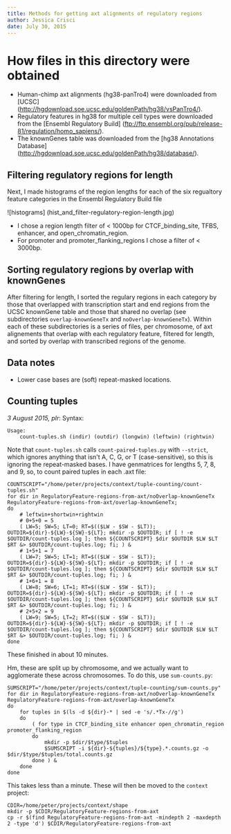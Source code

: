 ```yaml
---
title: Methods for getting axt alignments of regulatory regions
author: Jessica Crisci
date: July 30, 2015
---
```


How files in this directory were obtained
====

* Human-chimp axt alignments (hg38-panTro4) were downloaded from [UCSC] (http://hgdownload.soe.ucsc.edu/goldenPath/hg38/vsPanTro4/).
* Regulatory features in hg38 for multiple cell types were downloaded from the [Ensembl Regulatory Build] (ftp://ftp.ensembl.org/pub/release-81/regulation/homo_sapiens/).
* The knownGenes table was downloaded from the [hg38 Annotations Database] (http://hgdownload.soe.ucsc.edu/goldenPath/hg38/database/).

Filtering regulatory regions for length
----

Next, I made histograms of the region lengths for each of the six regualtory feature categories in the Ensembl Regulatory Build file

![histograms] (hist_and_filter-regulatory-region-length.jpg)

* I chose a region length filter of < 1000bp for CTCF_binding_site, TFBS, enhancer, and open_chromatin_region.
* For promoter and promoter_flanking_regions I chose a filter of < 3000bp.

Sorting regulatory regions by overlap with knownGenes
----

After filtering for length, I sorted the regulary regions in each category by those that overlapped with transcription start and end regions from the UCSC
knownGene table and those that shared no overlap (see subdirectories `overlap-knownGeneTx` and `noOverlap-knownGeneTx`). Within each of these subdirectories
is a series of files, per chromosome, of axt alignements that overlap with each regulatory feature, filtered for length, and sorted by overlap with transcribed
regions of the genome. 

Data notes
------

- Lower case bases are (soft) repeat-masked locations.

Counting tuples
------

*3 August 2015, plr*: 
Syntax:
```
Usage:
    count-tuples.sh (indir) (outdir) (longwin) (leftwin) (rightwin)
```
Note that `count-tuples.sh` calls `count-paired-tuples.py` with `--strict`, which ignores anything that isn't A, C, G, or T (case-sensitive),
so this is ignoring the repeat-masked bases.
I have genmatrices for lengths 5, 7, 8, and 9, so,
to count paired tuples in each .axt file:
```{#sh}
COUNTSCRIPT="/home/peter/projects/context/tuple-counting/count-tuples.sh"
for dir in RegulatoryFeature-regions-from-axt/noOverlap-knownGeneTx RegulatoryFeature-regions-from-axt/overlap-knownGeneTx;
do
    # leftwin+shortwin+rightwin
    # 0+5+0 = 5
    ( LW=5; SW=5; LT=0; RT=$(($LW - $SW - $LT)); OUTDIR=${dir}-${LW}-${SW}-${LT}; mkdir -p $OUTDIR; if [ ! -e $OUTDIR/count-tuples.log ]; then ${COUNTSCRIPT} $dir $OUTDIR $LW $LT $RT &> $OUTDIR/count-tuples.log; fi; ) &
    # 1+5+1 = 7
    ( LW=7; SW=5; LT=1; RT=$(($LW - $SW - $LT)); OUTDIR=${dir}-${LW}-${SW}-${LT}; mkdir -p $OUTDIR; if [ ! -e $OUTDIR/count-tuples.log ]; then ${COUNTSCRIPT} $dir $OUTDIR $LW $LT $RT &> $OUTDIR/count-tuples.log; fi; ) &
    # 1+6+1 = 8
    ( LW=8; SW=6; LT=1; RT=$(($LW - $SW - $LT)); OUTDIR=${dir}-${LW}-${SW}-${LT}; mkdir -p $OUTDIR; if [ ! -e $OUTDIR/count-tuples.log ]; then ${COUNTSCRIPT} $dir $OUTDIR $LW $LT $RT &> $OUTDIR/count-tuples.log; fi; ) &
    # 2+5+2 = 9
    ( LW=9; SW=5; LT=2; RT=$(($LW - $SW - $LT)); OUTDIR=${dir}-${LW}-${SW}-${LT}; mkdir -p $OUTDIR; if [ ! -e $OUTDIR/count-tuples.log ]; then ${COUNTSCRIPT} $dir $OUTDIR $LW $LT $RT &> $OUTDIR/count-tuples.log; fi; ) &
done
```
These finished in about 10 minutes.

Hm, these are split up by chromosome, and we actually want to agglomerate these across chromosomes.
To do this, use `sum-counts.py`:
```{#sh}
SUMSCRIPT="/home/peter/projects/context/tuple-counting/sum-counts.py"
for dir in RegulatoryFeature-regions-from-axt/noOverlap-knownGeneTx RegulatoryFeature-regions-from-axt/overlap-knownGeneTx
do
    for tuples in $(ls -d ${dir}-* | sed -e 's/.*Tx-//g')
    do
        ( for type in CTCF_binding_site enhancer open_chromatin_region promoter_flanking_region
        do
            mkdir -p $dir/$type/$tuples
            $SUMSCRIPT -i ${dir}-${tuples}/${type}.*.counts.gz -o $dir/$type/$tuples/total.counts.gz
        done ) &
    done
done
```
This takes less than a minute.
These will then be moved to the `context` project:
```{#sh}
CDIR=/home/peter/projects/context/shape
mkdir -p $CDIR/RegulatoryFeature-regions-from-axt
cp -r $(find RegulatoryFeature-regions-from-axt -mindepth 2 -maxdepth 2 -type 'd') $CDIR/RegulatoryFeature-regions-from-axt
```
